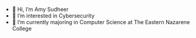 - 👋 Hi, I’m Amy Sudheer
- 👀 I’m interested in Cybersecurity
- 🌱 I’m currently majoring in Computer Science at The Eastern Nazarene College


<!---
Amy-ST/Amy-ST is a ✨ special ✨ repository because its `README.md` (this file) appears on your GitHub profile.
You can click the Preview link to take a look at your changes.
--->
